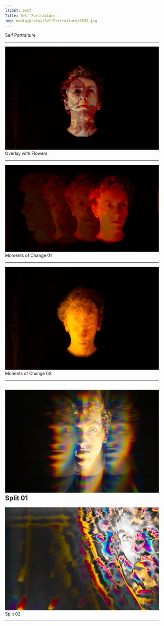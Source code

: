```yaml
---
layout: post
Title: Self Portraiture
img: media/photos/SelfPortraiture/SP02.jpg
---
```


 Self Portraiture
 
---

![Picture](media/photos/SelfPortraiture/SP01.jpg)
 Overlay with Flowers

---

![Picture](media/photos/SelfPortraiture/SP02.jpg)
 Moments of Change 01

---

![Picture](media/photos/SelfPortraiture/SP03.jpg)
 Monents of Change 02

---

![Picture](media/photos/SelfPortraiture/SP04.jpg)
 Split 01
---

![Picture](media/photos/SelfPortraiture/SP05.jpg)
 Split 02

---
